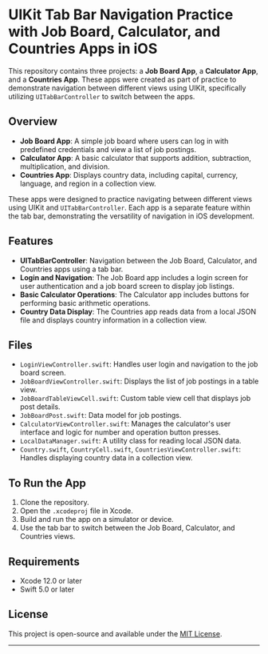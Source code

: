 # UIKit Tab Bar Navigation Practice with Job Board, Calculator, and Countries Apps in iOS

This repository contains three projects: a **Job Board App**, a **Calculator App**, and a **Countries App**. These apps were created as part of practice to demonstrate navigation between different views using UIKit, specifically utilizing `UITabBarController` to switch between the apps.

## Overview

- **Job Board App**: A simple job board where users can log in with predefined credentials and view a list of job postings.
- **Calculator App**: A basic calculator that supports addition, subtraction, multiplication, and division.
- **Countries App**: Displays country data, including capital, currency, language, and region in a collection view.

These apps were designed to practice navigating between different views using UIKit and `UITabBarController`. Each app is a separate feature within the tab bar, demonstrating the versatility of navigation in iOS development.

## Features

- **UITabBarController**: Navigation between the Job Board, Calculator, and Countries apps using a tab bar.
- **Login and Navigation**: The Job Board app includes a login screen for user authentication and a job board screen to display job listings.
- **Basic Calculator Operations**: The Calculator app includes buttons for performing basic arithmetic operations.
- **Country Data Display**: The Countries app reads data from a local JSON file and displays country information in a collection view.

## Files

- `LoginViewController.swift`: Handles user login and navigation to the job board screen.
- `JobBoardViewController.swift`: Displays the list of job postings in a table view.
- `JobBoardTableViewCell.swift`: Custom table view cell that displays job post details.
- `JobBoardPost.swift`: Data model for job postings.
- `CalculatorViewController.swift`: Manages the calculator's user interface and logic for number and operation button presses.
- `LocalDataManager.swift`: A utility class for reading local JSON data.
- `Country.swift`, `CountryCell.swift`, `CountriesViewController.swift`: Handles displaying country data in a collection view.

## To Run the App

1. Clone the repository.
2. Open the `.xcodeproj` file in Xcode.
3. Build and run the app on a simulator or device.
4. Use the tab bar to switch between the Job Board, Calculator, and Countries views.

## Requirements

- Xcode 12.0 or later
- Swift 5.0 or later

## License

This project is open-source and available under the [MIT License](LICENSE).

---
